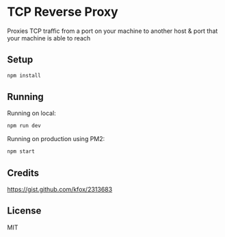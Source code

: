 # TCP Reverse Proxy
Proxies TCP traffic from a port on your machine to another host & port that your machine is able to reach

## Setup

```bash
npm install
```

## Running

Running on local:
```bash
npm run dev
```

Running on production using PM2:
```bash
npm start
```

## Credits
https://gist.github.com/kfox/2313683

## License
MIT